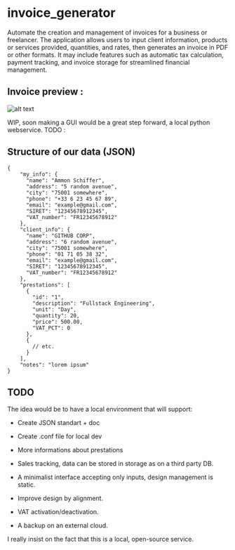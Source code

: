 # invoice_generator

Automate the creation and management of invoices for a business or freelancer. The application allows users to input client information, products or services provided, quantities, and rates, then generates an invoice in PDF or other formats. It may include features such as automatic tax calculation, payment tracking, and invoice storage for streamlined financial management.

## Invoice preview :
![alt text](https://i.imgur.com/ShPyniT.png)

WIP, soon making a GUI would be a great step forward, a local python webservice.
TODO :

## Structure of our data (JSON)

```
{
    "my_info": {
      "name": "Ammon Schiffer",
      "address": "5 random avenue",
      "city": "75001 somewhere",
      "phone": "+33 6 23 45 67 89",
      "email": "example@gmail.com",
      "SIRET": "12345678912345",
      "VAT_number": "FR12345678912"
    },
    "client_info": {
      "name": "GITHUB CORP",
      "address": "6 random avenue",
      "city": "75001 somewhere",
      "phone": "01 71 05 38 32",
      "email": "example@gmail.com",
      "SIRET": "12345678912345",
      "VAT_number": "FR12345678912"
    },
    "prestations": [
      {
        "id": "1",
        "description": "Fullstack Engineering",
        "unit": "Day",
        "quantity": 20,
        "price": 500.00,
        "VAT_PCT": 0
      },
      {
        // etc.
      }
    ],
    "notes": "lorem ipsum"
}
```

## TODO

The idea would be to have a local environment that will support:

- Create JSON standart + doc

- Create .conf file for local dev

- More informations about prestations

- Sales tracking, data can be stored in storage as on a third party DB.

- A minimalist interface accepting only inputs, design management is static.

- Improve design by alignment.

- VAT activation/deactivation.

- A backup on an external cloud.

I really insist on the fact that this is a local, open-source service.
